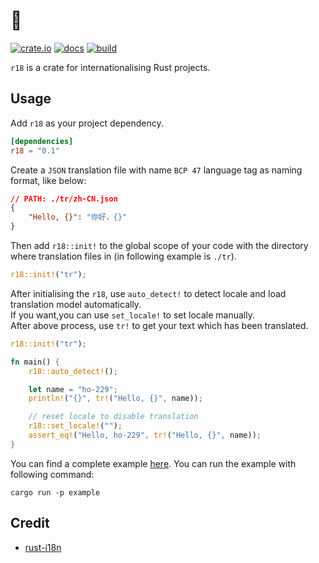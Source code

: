 # 🔞

[![crate.io](https://img.shields.io/crates/v/r18.svg)](https://crates.io/crates/r18)
[![docs](https://docs.rs/r18/badge.svg)](https://docs.rs/r18)
[![build](https://github.com/Limit-IM/r18/actions/workflows/rust.yml/badge.svg)](https://github.com/Limit-IM/r18/actions/workflows/rust.yml)

`r18` is a crate for internationalising Rust projects.

## Usage

Add `r18` as your project dependency.

```toml
[dependencies]
r18 = "0.1"
```

Create a `JSON` translation file with name `BCP 47` language tag as naming format, like below:

```json
// PATH: ./tr/zh-CN.json
{
    "Hello, {}": "你好，{}"
}
```

Then add `r18::init!` to the global scope of your code with the directory where translation files in (in following example is `./tr`).

```rust
r18::init!("tr");
```

After initialising the `r18`, use `auto_detect!` to detect locale and load translation model automatically.  
If you want,you can use `set_locale!` to set locale manually.  
After above process, use `tr!` to get your text which has been translated.

```rust
r18::init!("tr");

fn main() {
    r18::auto_detect!();

    let name = "ho-229";
    println!("{}", tr!("Hello, {}", name));

    // reset locale to disable translation
    r18::set_locale!("");
    assert_eq!("Hello, ho-229", tr!("Hello, {}", name));
}
```

You can find a complete example [here](./example/). You can run the example with following command:

```shell
cargo run -p example
```

## Credit

* [rust-i18n](https://github.com/longbridgeapp/rust-i18n)
